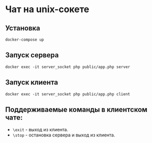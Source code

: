 # Чат на unix-сокете

## Установка
```shell
docker-compose up
```

## Запуск сервера
```shell
docker exec -it server_socket php public/app.php server
```

## Запуск клиента
```shell
docker exec -it server_socket php public/app.php client
```

## Поддерживаемые команды в клиентском чате:
- `\exit` - выход из клиента.
- `\stop` - остановка сервера и выход из клиента.
